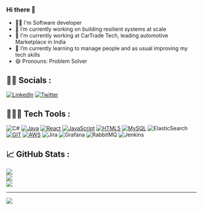 ### Hi there 👋

- 👨‍💻 I'm Software developer
- 🔭 I’m currently working on building resilient systems at scale
- 🏢 I'm currently working at CarTrade Tech, leading automotive Marketplace in India 
- 🌱 I’m currently learning to manage people and as usual improving my tech skills
- 😄 Pronouns: Problem Solver


## 🕵🏻 Socials :
[![LinkedIn](https://img.shields.io/badge/LinkedIn-0A66C2.svg?style=flat&logo=LinkedIn&logoColor=white)](https://www.linkedin.com/in/shubham-muniyal-573285162/) 
[![Twitter](https://img.shields.io/badge/Twitter-1DA1F2.svg?style=flat&logo=Twitter&logoColor=white)](https://twitter.com/MuniyalShubham)


## 🧑🏻‍💻 Tech Tools :
![C#](https://img.shields.io/badge/c%23-%23239120.svg?style=for-the-badge&logo=csharp&logoColor=white)
[![Java](https://img.shields.io/badge/java-%23ED8B00.svg?style=for-the-badge&logo=java&logoColor=white)](https://dev.java/learn/)
[![React](https://img.shields.io/badge/react-%2320232a.svg?style=for-the-badge&logo=react&logoColor=%2361DAFB)](https://reactjs.org/)
[![JavaScript](https://img.shields.io/badge/javascript-%23323330.svg?style=for-the-badge&logo=javascript&logoColor=%23F7DF1E)](https://developer.mozilla.org/en-US/docs/Web/JavaScript)
[![HTML5](https://img.shields.io/badge/html5-%23E34F26.svg?style=for-the-badge&logo=html5&logoColor=white)](https://developer.mozilla.org/en-US/docs/Web/HTML)
[![MySQL](https://img.shields.io/badge/mysql-%2300f.svg?style=for-the-badge&logo=mysql&logoColor=white)](https://www.mysql.com/)
![ElasticSearch](https://img.shields.io/badge/-ElasticSearch-005571?style=for-the-badge&logo=elasticsearch)
[![GIT](https://img.shields.io/badge/GIT-E44C30?style=for-the-badge&logo=git&logoColor=white)](https://git-scm.com/)
[![AWS](https://img.shields.io/badge/AWS-%23FF9900.svg?style=for-the-badge&logo=amazon-aws&logoColor=white)](https://aws.amazon.com/)
![Jira](https://img.shields.io/badge/jira-%230A0FFF.svg?style=for-the-badge&logo=jira&logoColor=white)
![Grafana](https://img.shields.io/badge/grafana-%23F46800.svg?style=for-the-badge&logo=grafana&logoColor=white)
![RabbitMQ](https://img.shields.io/badge/Rabbitmq-FF6600?style=for-the-badge&logo=rabbitmq&logoColor=white)
![Jenkins](https://img.shields.io/badge/jenkins-%232C5263.svg?style=for-the-badge&logo=jenkins&logoColor=white)


## 📈 GitHub Stats :
![](https://github-readme-stats.vercel.app/api?username=cw-shubhamMuniyal&theme=default&hide_border=false&include_all_commits=false&count_private=true)<br/>
![](https://github-readme-streak-stats.herokuapp.com/?user=cw-shubhammuniyal&theme=default&hide_border=false)<br/>
![](https://github-readme-stats.vercel.app/api/top-langs/?username=cw-shubhamMuniyal&theme=default&show_icons=true&hide_border=true&layout=compact)<br/>


---
[![](https://visitcount.itsvg.in/api?id=cw-shubhammuniyal&icon=0&color=0)](https://visitcount.itsvg.in)

<!-- Proudly created with GPRM ( https://gprm.itsvg.in ) -->
